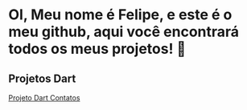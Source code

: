 # OI, Meu nome é Felipe, e este é o meu github, aqui você encontrará todos os meus projetos! 👋



## Projetos Dart

[Projeto Dart Contatos](https://github.com/felipedarosaoliveira/dart-contatos)


<!--
**felipedarosaoliveira/felipedarosaoliveira** is a ✨ _special_ ✨ repository because its `README.md` (this file) appears on your GitHub profile.

Here are some ideas to get you started:

- 🔭 I’m currently working on ...
- 🌱 I’m currently learning ...
- 👯 I’m looking to collaborate on ...
- 🤔 I’m looking for help with ...
- 💬 Ask me about ...
- 📫 How to reach me: ...
- 😄 Pronouns: ...
- ⚡ Fun fact: ...
-->
